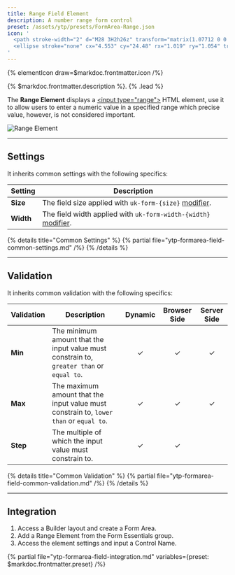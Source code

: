 ```yaml
---
title: Range Field Element
description: A number range form control
preset: /assets/ytp/presets/FormArea-Range.json
icon: '
  <path stroke-width="2" d="M28 3H2h26z" transform="matrix(1.07712 0 0 1 -1.16509 12)"/>
  <ellipse stroke="none" cx="4.553" cy="24.48" rx="1.019" ry="1.054" transform="matrix(4.6174 0 0 4.42474 -6.02189 -93.31628)"/>
'
---
```


{% elementIcon draw=$markdoc.frontmatter.icon /%}

{% $markdoc.frontmatter.description %}. {% .lead %}

The **Range Element** displays a [\<input type="range"\>](https://developer.mozilla.org/en-US/docs/Web/HTML/Element/input/range) HTML element, use it to allow users to enter a numeric value in a specified range which precise value, however, is not considered important.

![Range Element](/assets/ytp/forms/fields/range.webp)

---

## Settings

It inherits common settings with the following specifics:

| Setting | Description |
| ------- | ----------- |
| **Size** | The field size applied with `uk-form-{size}` [modifier](https://getuikit.com/docs/form#size-modifiers). |
| **Width** | The field width applied with `uk-form-width-{width}` [modifier](https://getuikit.com/docs/form#width-modifiers). |

{% details title="Common Settings" %}
    {% partial file="ytp-formarea-field-common-settings.md" /%}
{% /details %}

---

## Validation

It inherits common validation with the following specifics:

| Validation | Description | Dynamic | Browser Side | Server Side |
| ---------- | ----------- | :-----: | :----------: | :---------: |
| **Min** | The minimum amount that the input value must constrain to, `greater than` or `equal to`. | &#x2713; | &#x2713; | &#x2713; |
| **Max** | The maximum amount that the input value must constrain to, `lower than` or `equal to`. | &#x2713; | &#x2713; | &#x2713; |
| **Step** | The multiple of which the input value must constrain to. | &#x2713; | &#x2713; |

{% details title="Common Validation" %}
    {% partial file="ytp-formarea-field-common-validation.md" /%}
{% /details %}

---

## Integration

1. Access a Builder layout and create a Form Area.
1. Add a Range Element from the Form Essentials group.
1. Access the element settings and input a Control Name.

{% partial file="ytp-formarea-field-integration.md" variables={preset: $markdoc.frontmatter.preset} /%}
